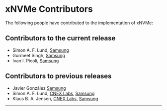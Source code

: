 xNVMe Contributors
==================

The following people have contributed to the implementation of xNVMe:

Contributors to the current release
-----------------------------------

* Simon A. F. Lund, [Samsung]
* Gurmeet Singh, [Samsung]
* Ivan I. Picoli, [Samsung]

Contributors to previous releases
---------------------------------

* Javier González [Samsung]
* Simon A. F. Lund, [CNEX Labs], [Samsung]
* Klaus B. A. Jensen, [CNEX Labs], [Samsung]

---

[Samsung]: http://www.samsung.com/
[CNEX Labs]: https://www.cnexlabs.com
